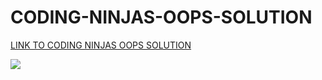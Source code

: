 # CODING-NINJAS-OOPS-SOLUTION
[LINK TO CODING NINJAS OOPS SOLUTION](https://github.com/Rudrakshh/CODING-NINJAS-OOPS-SOLUTION)

<img src="https://user-images.githubusercontent.com/69029697/108505914-16490380-7286-11eb-9380-376d05af7eca.jpeg" />

